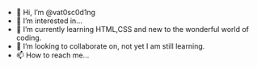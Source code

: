 - 👋 Hi, I’m @vat0sc0d1ng
- 👀 I’m interested in...
- 🌱 I’m currently learning HTML,CSS and new to the wonderful world of coding. 
- 💞️ I’m looking to collaborate on, not yet I am still learning.
- 📫 How to reach me...

<!---
vat0sc0d1ng/vat0sc0d1ng is a ✨ special ✨ repository because its `README.md` (this file) appears on your GitHub profile.
You can click the Preview link to take a look at your changes.
--->
